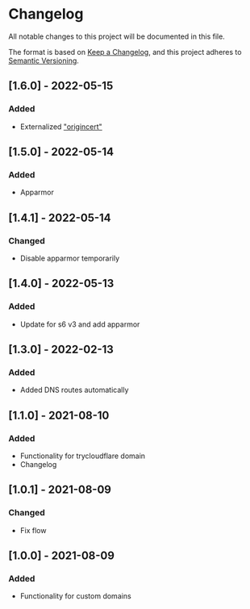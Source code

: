 # Changelog

All notable changes to this project will be documented in this file.

The format is based on [Keep a Changelog][keepachangelog],
and this project adheres to [Semantic Versioning][semver].

## [1.6.0] - 2022-05-15

### Added

- Externalized ["origincert"][origincert]

## [1.5.0] - 2022-05-14

### Added

- Apparmor

## [1.4.1] - 2022-05-14

### Changed

- Disable apparmor temporarily

## [1.4.0] - 2022-05-13

### Added

- Update for s6 v3 and add apparmor

## [1.3.0] - 2022-02-13

### Added

- Added DNS routes automatically

## [1.1.0] - 2021-08-10

### Added

- Functionality for trycloudflare domain
- Changelog

## [1.0.1] - 2021-08-09

### Changed

- Fix flow

## [1.0.0] - 2021-08-09

### Added

- Functionality for custom domains

[semver]: https://semver.org/spec/v2.0.0.html
[keepachangelog]: https://keepachangelog.com/en/1.0.0/
[origincert]: https://developers.cloudflare.com/cloudflare-one/connections/connect-apps/configuration/arguments/#origincert
